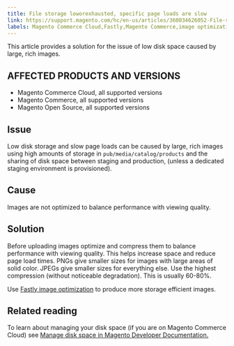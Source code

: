 ```yaml
---
title: File storage loworexhausted, specific page loads are slow
link: https://support.magento.com/hc/en-us/articles/360034626052-File-storage-low-exhausted-specific-page-loads-are-slow
labels: Magento Commerce Cloud,Fastly,Magento Commerce,image optimization,page loads slow,disk space,storage,how to
---
```


This article provides a solution for the issue of low disk space caused by large, rich images.

## AFFECTED PRODUCTS AND VERSIONS

* Magento Commerce Cloud, all supported versions
* Magento Commerce, all supported versions
* Magento Open Source, all supported versions

## Issue

Low disk storage and slow page loads can be caused by large, rich images using high amounts of storage in `` pub/media/catalog/products `` and the sharing of disk space between staging and production, (unless a dedicated staging environment is provisioned).

## Cause

Images are not optimized to balance performance with viewing quality.

## Solution

Before uploading images optimize and compress them to balance performance with viewing quality. This helps increase space and reduce page load times. PNGs give smaller sizes for images with large areas of solid color. JPEGs give smaller sizes for everything else. Use the highest compression (without noticeable degradation). This is usually 60-80%.

Use [Fastly image optimization](https://devdocs.magento.com/guides/v2.3/cloud/cdn/fastly-image-optimization.html) to produce more storage efficient images.

## Related reading

To learn about managing your disk space (if you are on Magento Commerce Cloud) see [Manage disk space in Magento Developer Documentation.](https://devdocs.magento.com/guides/v2.3/cloud/project/manage-disk-space.html?itm_source=devdocs&amp;itm_medium=search_page&amp;itm_campaign=federated_search&amp;itm_term=manage%20disk%20space)